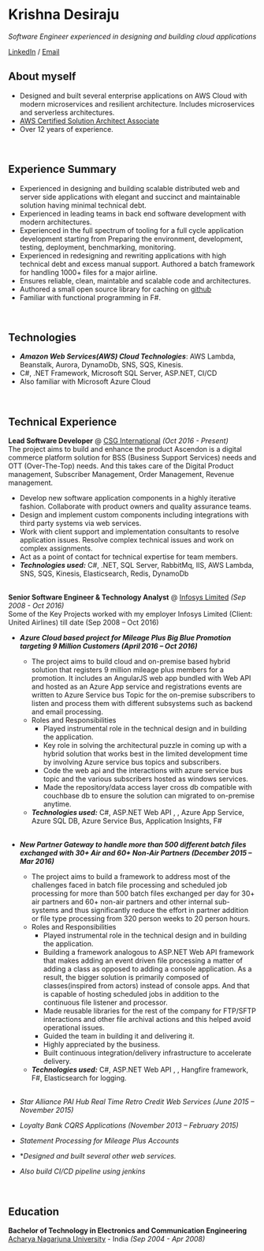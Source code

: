 # Krishna Desiraju

_Software Engineer experienced in designing and building cloud applications_ <br>

[LinkedIn](https://www.linkedin.com/in/krishna-desiraju-40667862/) / [Email](mailto:dvsaikrishna@gmail.com)


## About myself
- Designed and built several enterprise applications on AWS Cloud with modern microservices and resilient architecture. Includes microservices and serverless architectures.
- [AWS Certified Solution Architect Associate](https://www.youracclaim.com/badges/0238b8ec-3082-4812-a53f-104b29fdd457/linked_in)
- Over 12 years of experience.
<br>

## Experience Summary
- Experienced in designing and building scalable distributed web and server side applications with elegant and succinct and maintainable solution having minimal technical debt.
- Experienced in leading teams in back end software development with modern architectures.
- Experienced in the full spectrum of tooling for a full cycle application development starting from Preparing the environment, development, testing, deployment, benchmarking, monitoring.
- Experienced in redesigning and rewriting applications with high technical debt and excess manual support. Authored a batch framework for handling 1000+ files for a major airline.
- Ensures reliable, clean, maintable and scalable code and architectures.
- Authored a small open source library for caching on [github](https://www.nuget.org/packages/CacheInterceptor/)
- Familiar with functional programming in F#.
<br>

## Technologies
- **_Amazon Web Services(AWS) Cloud Technologies_**: AWS Lambda, Beanstalk, Aurora, DynamoDb, SNS, SQS, Kinesis.
- C#, .NET Framework, Microsoft SQL Server, ASP.NET, CI/CD
- Also familiar with Microsoft Azure Cloud
<br>

## Technical Experience

**Lead Software Developer** @ [CSG International](https://www.csgi.com/) _(Oct 2016 - Present)_ <br>
The project aims to build and enhance the product Ascendon is a digital commerce platform solution for BSS (Business Support Services) needs and OTT (Over-The-Top) needs. And this takes care of the Digital Product management, Subscriber Management, Order Management, Revenue management.
  - Develop new software application components in a highly iterative fashion. Collaborate with product owners and quality assurance teams.
  - Design and implement custom components including integrations with third party systems via web services.
  - Work with client support and implementation consultants to resolve application issues. Resolve complex technical issues and work on complex assignments.
  - Act as a point of contact for technical expertise for team members.
  - **_Technologies used:_** C#, .NET, SQL Server, RabbitMq, IIS, AWS Lambda, SNS, SQS, Kinesis, Elasticsearch, Redis, DynamoDb
<br><br>

**Senior Software Engineer & Technology Analyst** @ [Infosys Limited](https://www.infosys.com/) _(Sep 2008 - Oct 2016)_ <br>
Some of the Key Projects worked with my employer Infosys Limited (Client: United Airlines) till date (Sep 2008 – Oct 2016)

- **_Azure Cloud based project for Mileage Plus Big Blue Promotion targeting 9 Million Customers (April 2016 – Oct 2016)_**
    - The project aims to build cloud and on-premise based hybrid solution that registers 9 million mileage plus members for a promotion. It includes an AngularJS web app bundled with Web API and hosted as an Azure App service and registrations events are written to Azure Service bus Topic for the on-premise subscribers to listen and process them with different subsystems such as backend and email processing.
    - Roles and Responsibilities
        - Played instrumental role in the technical design and in building the application.
        - Key role in solving the architectural puzzle in coming up with a hybrid solution that works best in the limited development time by involving Azure service bus topics and subscribers.
        - Code the web api and the interactions with azure service bus topic and the various subscribers hosted as windows services.
        - Made the repository/data access layer cross db compatible with couchbase db to ensure the solution can migrated to on-premise anytime.
    - **_Technologies used:_** C#, ASP.NET Web API , , Azure App Service, Azure SQL DB, Azure Service Bus, Application Insights, F#
    <br>

- **_New Partner Gateway to handle more than 500 different batch files exchanged with 30+ Air and 60+ Non-Air Partners (December 2015 – Mar 2016)_**
    - The project aims to build a framework to address most of the challenges faced in batch file processing and scheduled job processing for more than 500 batch files exchanged per day for 30+ air partners and 60+ non-air partners and other internal sub-systems and thus significantly reduce the effort in partner addition or file type processing from 320 person weeks to 20 person hours.
    - Roles and Responsibilities
        - Played instrumental role in the technical design and in building the application.
        - Building a framework analogous to ASP.NET Web API framework that makes adding an event driven file processing a matter of adding a class as opposed to adding a console application. As a result, the bigger solution is primarily composed of classes(inspired from actors) instead of console apps. And that is capable of hosting scheduled jobs in addition to the continuous file listener and processor.
        - Made reusable libraries for the rest of the company for FTP/SFTP interactions and other file archival actions and this helped avoid operational issues.
        - Guided the team in building it and delivering it.
        - Highly appreciated by the business.
        - Built continuous integration/delivery infrastructure to accelerate delivery.
    - **_Technologies used:_** C#, ASP.NET Web API , , Hangfire framework, F#, Elasticsearch for logging.
    <br>

- _Star Alliance PAI Hub Real Time Retro Credit Web Services (June 2015 – November 2015)_
- _Loyalty Bank CQRS Applications (November 2013 – February 2015)_
- _Statement Processing for Mileage Plus Accounts_
- *_Designed and built several other web services._
- _Also build CI/CD pipeline using jenkins_
<br>

## Education

**Bachelor of Technology in Electronics and Communication Engineering**
[Acharya Nagarjuna University](https://www.nagarjunauniversity.ac.in/indexanu.html) - India _(Sep 2004 - Apr 2008)_ <br>
